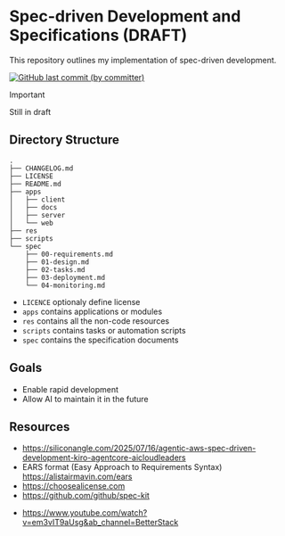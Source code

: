 # Spec-driven Development and Specifications (DRAFT)

This repository outlines my implementation of spec-driven development.

<p>
  <a href="https://github.com/acfatah/spec-driven-development/commits/draft-01">
    <img
      alt="GitHub last commit (by committer)"
      src="https://img.shields.io/github/last-commit/acfatah/spec-driven-development/draft-01?display_timestamp=committer&style=flat-square"></a>
</p>

> [!IMPORTANT]
> Still in draft

## Directory Structure

```
.
├── CHANGELOG.md
├── LICENSE
├── README.md
├── apps
│   ├── client
│   ├── docs
│   ├── server
│   └── web
├── res
├── scripts
└── spec
    ├── 00-requirements.md
    ├── 01-design.md
    ├── 02-tasks.md
    ├── 03-deployment.md
    └── 04-monitoring.md
```

- `LICENCE` optionaly define license
- `apps` contains applications or modules
- `res` contains all the non-code resources
- `scripts` contains tasks or automation scripts
- `spec` contains the specification documents

## Goals

- Enable rapid development
- Allow AI to maintain it in the future

## Resources

- https://siliconangle.com/2025/07/16/agentic-aws-spec-driven-development-kiro-agentcore-aicloudleaders
- EARS format (Easy Approach to Requirements Syntax)  
  https://alistairmavin.com/ears
- https://choosealicense.com
- https://github.com/github/spec-kit

<!-- video abou spec-kit -->
- https://www.youtube.com/watch?v=em3vIT9aUsg&ab_channel=BetterStack
